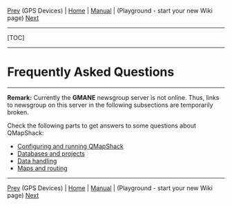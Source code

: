 [Prev](DocGisDevices) (GPS Devices) | [Home](Home) | [Manual](DocMain) | (Playground - start your new Wiki page) [Next](DocPlayground)
- - -
[TOC]
- - -

# Frequently Asked Questions

********

**Remark:** Currently the **GMANE** newsgroup server is not online. Thus, links to newsgroup on this server in the following
subsections are temporarily broken.

Check the following parts to get answers to some questions about QMapShack:

* [Configuring and running QMapShack](DocFaqConfig)
* [Databases and projects](DocFaqData)
* [Data handling](DocFaqHandling)
* [Maps and routing](DocFaqMaps)


- - -
[Prev](DocGisDevices) (GPS Devices) | [Home](Home) | [Manual](DocMain) | (Playground - start your new Wiki page) [Next](DocPlayground)
